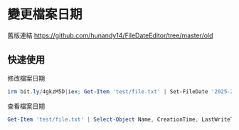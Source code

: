 變更檔案日期
===

舊版連結
https://github.com/hunandy14/FileDateEditor/tree/master/old

## 快速使用

修改檔案日期
```ps1
irm bit.ly/4gkzM5D|iex; Get-Item 'test/file.txt' | Set-FileDate '2025-2-3'
```

查看檔案日期
```ps1
Get-Item 'test/file.txt' | Select-Object Name, CreationTime, LastWriteTime, LastAccessTime
```
